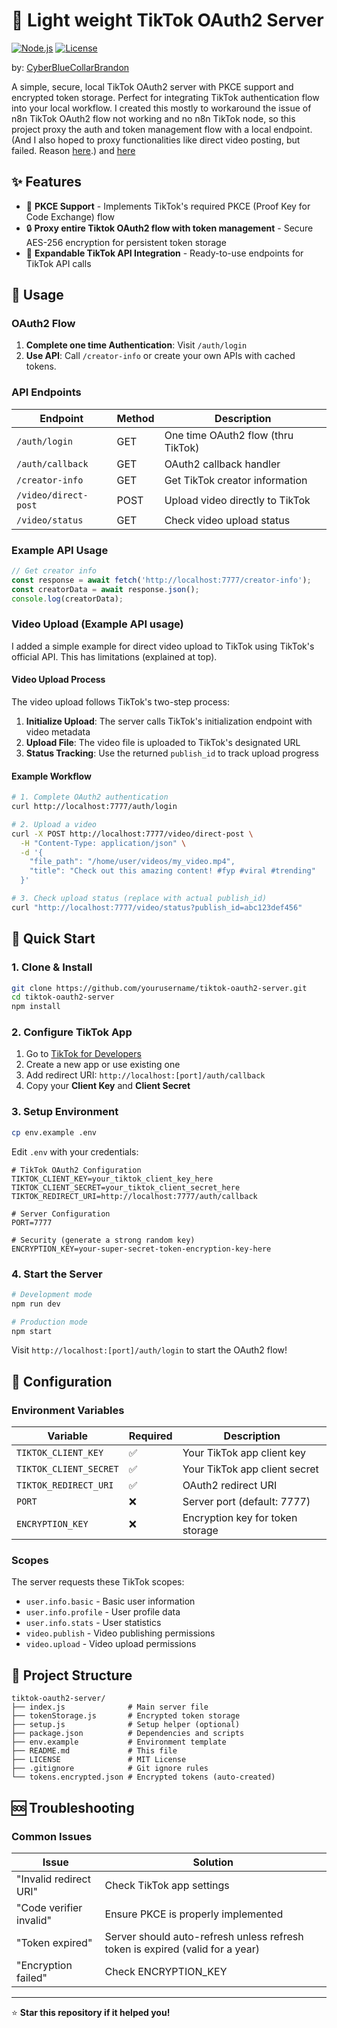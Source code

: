 # 🚀 Light weight TikTok OAuth2 Server 
[![Node.js](https://img.shields.io/badge/Node.js-18.x-green.svg)](https://nodejs.org/)
[![License](https://img.shields.io/badge/License-MIT-blue.svg)](LICENSE)

by: [CyberBlueCollarBrandon](https://linktr.ee/CyberBlueCollarBrandon)

A simple, secure, local TikTok OAuth2 server with PKCE support and encrypted token storage. Perfect for integrating TikTok authentication flow into your local workflow.
I created this mostly to workaround the issue of n8n TikTok OAuth2 flow not working and no n8n TikTok node, so this project proxy the auth and token management flow with a local endpoint. 
(And I also hoped to proxy functionalities like direct video posting, but failed. Reason [here](https://community.n8n.io/t/http-request-node-not-sending-authorization-header-despite-selecting-connected-oauth2-credential-tiktok-api/99963/4).) and [here](https://developers.tiktok.com/doc/content-sharing-guidelines#:~:text=Not%20acceptable%3A%20A%20utility%20tool%20to%20help%20upload%20contents%20to%20the%20account(s)%20you%20or%20your%20team%20manages.%20%E2%9D%8C)

## ✨ Features

- 🔐 **PKCE Support** - Implements TikTok's required PKCE (Proof Key for Code Exchange) flow
- 🔒 **Proxy entire Tiktok OAuth2 flow with token management** - Secure AES-256 encryption for persistent token storage
- 📱 **Expandable TikTok API Integration** - Ready-to-use endpoints for TikTok API calls

## 📖 Usage

### OAuth2 Flow

1. **Complete one time Authentication**: Visit `/auth/login`
2. **Use API**: Call `/creator-info` or create your own APIs with cached tokens. 

### API Endpoints

| Endpoint | Method | Description |
|----------|--------|-------------|
| `/auth/login` | GET | One time OAuth2 flow (thru TikTok) |
| `/auth/callback` | GET | OAuth2 callback handler |
| `/creator-info` | GET | Get TikTok creator information |
| `/video/direct-post` | POST | Upload video directly to TikTok |
| `/video/status` | GET | Check video upload status |

### Example API Usage

```javascript
// Get creator info
const response = await fetch('http://localhost:7777/creator-info');
const creatorData = await response.json();
console.log(creatorData);
```

### Video Upload (Example API usage) 

I added a simple example for direct video upload to TikTok using TikTok's official API. This has limitations (explained at top).


#### Video Upload Process

The video upload follows TikTok's two-step process:

1. **Initialize Upload**: The server calls TikTok's initialization endpoint with video metadata
2. **Upload File**: The video file is uploaded to TikTok's designated URL
3. **Status Tracking**: Use the returned `publish_id` to track upload progress

#### Example Workflow

```bash
# 1. Complete OAuth2 authentication
curl http://localhost:7777/auth/login

# 2. Upload a video
curl -X POST http://localhost:7777/video/direct-post \
  -H "Content-Type: application/json" \
  -d '{
    "file_path": "/home/user/videos/my_video.mp4",
    "title": "Check out this amazing content! #fyp #viral #trending"
  }'

# 3. Check upload status (replace with actual publish_id)
curl "http://localhost:7777/video/status?publish_id=abc123def456"
```


## 🚀 Quick Start

### 1. Clone & Install

```bash
git clone https://github.com/yourusername/tiktok-oauth2-server.git
cd tiktok-oauth2-server
npm install
```

### 2. Configure TikTok App

1. Go to [TikTok for Developers](https://developers.tiktok.com/)
2. Create a new app or use existing one
3. Add redirect URI: `http://localhost:[port]/auth/callback`
4. Copy your **Client Key** and **Client Secret**

### 3. Setup Environment

```bash
cp env.example .env
```

Edit `.env` with your credentials:

```env
# TikTok OAuth2 Configuration
TIKTOK_CLIENT_KEY=your_tiktok_client_key_here
TIKTOK_CLIENT_SECRET=your_tiktok_client_secret_here
TIKTOK_REDIRECT_URI=http://localhost:7777/auth/callback

# Server Configuration
PORT=7777

# Security (generate a strong random key)
ENCRYPTION_KEY=your-super-secret-token-encryption-key-here
```

### 4. Start the Server

```bash
# Development mode
npm run dev

# Production mode
npm start
```

Visit `http://localhost:[port]/auth/login` to start the OAuth2 flow!


## 🔧 Configuration

### Environment Variables

| Variable | Required | Description |
|----------|----------|-------------|
| `TIKTOK_CLIENT_KEY` | ✅ | Your TikTok app client key |
| `TIKTOK_CLIENT_SECRET` | ✅ | Your TikTok app client secret |
| `TIKTOK_REDIRECT_URI` | ✅ | OAuth2 redirect URI |
| `PORT` | ❌ | Server port (default: 7777) |
| `ENCRYPTION_KEY` | ❌ | Encryption key for token storage |

### Scopes

The server requests these TikTok scopes:
- `user.info.basic` - Basic user information
- `user.info.profile` - User profile data
- `user.info.stats` - User statistics
- `video.publish` - Video publishing permissions
- `video.upload` - Video upload permissions


## 📁 Project Structure

```
tiktok-oauth2-server/
├── index.js              # Main server file
├── tokenStorage.js       # Encrypted token storage
├── setup.js              # Setup helper (optional)
├── package.json          # Dependencies and scripts
├── env.example           # Environment template
├── README.md             # This file
├── LICENSE               # MIT License
├── .gitignore            # Git ignore rules
└── tokens.encrypted.json # Encrypted tokens (auto-created)
```

## 🆘 Troubleshooting

### Common Issues

| Issue | Solution |
|-------|----------|
| "Invalid redirect URI" | Check TikTok app settings |
| "Code verifier invalid" | Ensure PKCE is properly implemented |
| "Token expired" | Server should auto-refresh unless refresh token is expired (valid for a year) |
| "Encryption failed" | Check ENCRYPTION_KEY |


---

⭐ **Star this repository if it helped you!** 